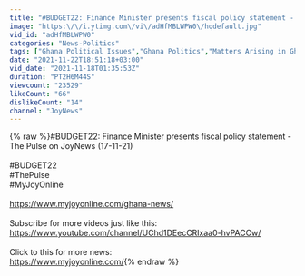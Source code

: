 ```yaml
---
title: "#BUDGET22: Finance Minister presents fiscal policy statement - The Pulse on JoyNews (17-11-21)"
image: "https:\/\/i.ytimg.com\/vi\/adHfMBLWPW0\/hqdefault.jpg"
vid_id: "adHfMBLWPW0"
categories: "News-Politics"
tags: ["Ghana Political Issues","Ghana Politics","Matters Arising in Ghana"]
date: "2021-11-22T18:51:18+03:00"
vid_date: "2021-11-18T01:35:53Z"
duration: "PT2H6M44S"
viewcount: "23529"
likeCount: "66"
dislikeCount: "14"
channel: "JoyNews"
---
```

{% raw %}#BUDGET22: Finance Minister presents fiscal policy statement - The Pulse on JoyNews (17-11-21) <br /><br />#BUDGET22<br />#ThePulse<br />#MyJoyOnline <br /><br /><a rel="nofollow" target="blank" href="https://www.myjoyonline.com/ghana-news/">https://www.myjoyonline.com/ghana-news/</a><br /><br />Subscribe for more videos just like this:<br /><a rel="nofollow" target="blank" href="https://www.youtube.com/channel/UChd1DEecCRlxaa0-hvPACCw/">https://www.youtube.com/channel/UChd1DEecCRlxaa0-hvPACCw/</a> <br /><br />Click to this for more news: <br /><a rel="nofollow" target="blank" href="https://www.myjoyonline.com/">https://www.myjoyonline.com/</a>{% endraw %}
